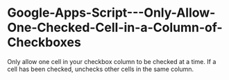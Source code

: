# Google-Apps-Script---Only-Allow-One-Checked-Cell-in-a-Column-of-Checkboxes
Only allow one cell in your checkbox column to be checked at a time. If a cell has been checked, unchecks other cells in the same column.

